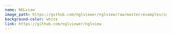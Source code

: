 ```yaml
---
name: NGLview
image_path: https://github.com/nglviewer/nglview/raw/master/examples/images/membrane.gif
background-color: white
link: https://github.com/nglviewer/nglview
---
```

